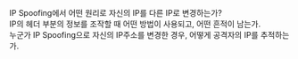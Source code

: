 IP Spoofing에서 어떤 원리로 자신의 IP를 다른 IP로 변경하는가?  
IP의 헤더 부분의 정보를 조작할 때 어떤 방법이 사용되고, 어떤 흔적이 남는가.  
누군가 IP Spoofing으로 자신의 IP주소를 변경한 경우, 어떻게 공격자의 IP를 추적하는가.